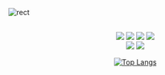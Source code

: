 ![rect](https://capsule-render.vercel.app/api?type=rect&color=gradient&text=%20%20HYUNSEO%20ing%20%20&fontAlign=30&fontSize=30&textBg=true&desc=%20%20@JGM%20%20&descAlign=60&descAlignY=50)

<div align="center">
      <br/>
      <img src="https://img.shields.io/badge/C++-00599C?style=flat-square&logo=C%2B%2B&logoColor=white"/>
      <img src="https://img.shields.io/badge/Java-FF7800?style=flat-square&logo=Joplin-Forge&logoColor=white"/>
      <img src="https://img.shields.io/badge/C Sharp-239120?style=flat-square&logo=C sharp&logoColor=white"/>
      <img src="https://img.shields.io/badge/Python-3776AB?style=flat-square&logo=Python&logoColor=white"/>   
      <br/>
      <img src="https://img.shields.io/badge/Unity-000000?style=flat-square&logo=Unity&logoColor=Gray"/>
      <img src="https://img.shields.io/badge/Unreal Engine-E71D29?style=flat&logo=Unreal Engine&logoColor=white"/>  
      <br/>
      
[![Top Langs](https://github-readme-stats.vercel.app/api/top-langs/?username=hyunseo24&layout=donut)](https://github.com/hyunseo24/github-readme-stats)
      
